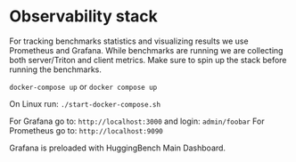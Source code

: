 # Observability stack

For tracking benchmarks statistics and visualizing results we use Prometheus and Grafana.
While benchmarks are running we are collecting both server/Triton and client metrics.
Make sure to spin up the stack before running the benchmarks.

`docker-compose up` or `docker compose up`

On Linux run: `./start-docker-compose.sh`

For Grafana go to: `http://localhost:3000` and login: `admin/foobar`
For Prometheus go to: `http://localhost:9090`

Grafana is preloaded with HuggingBench Main Dashboard.
